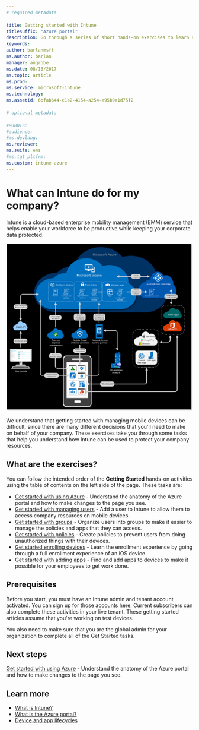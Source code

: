 ```yaml
---
# required metadata

title: Getting started with Intune
titlesuffix: "Azure portal"
description: Go through a series of short hands-on exercises to learn about Intune.
keywords:
author: barlanmsft
ms.author: barlan
manager: angrobe
ms.date: 08/16/2017
ms.topic: article
ms.prod:
ms.service: microsoft-intune
ms.technology:
ms.assetid: 6bfab644-c1e2-4154-a254-e95b9a1d75f2

# optional metadata

#ROBOTS:
#audience:
#ms.devlang:
ms.reviewer:
ms.suite: ems
#ms.tgt_pltfrm:
ms.custom: intune-azure
---
```


# What can Intune do for my company?

Intune is a cloud-based enterprise mobility management (EMM) service that helps enable your workforce to be productive while keeping your corporate data protected.

![High-level architectural diagram for Microsoft Intune](/intune/media/intunearchitecture.svg)

We understand that getting started with managing mobile devices can be difficult, since there are many different decisions that you'll need to make on behalf of your company. These exercises take you through some tasks that help you understand how Intune can be used to protect your company resources. 

## What are the exercises?

You can follow the intended order of the __Getting Started__ hands-on activities using the table of contents on the left side of the page. These tasks are:

* [Get started with using Azure](get-started-azure.md) - Understand the anatomy of the Azure portal and how to make changes to the page you see.
* [Get started with managing users](get-started-users.md) - Add a user to Intune to allow them to access company resources on mobile devices.
* [Get started with groups](get-started-groups.md) - Organize users into groups to make it easier to manage the policies and apps that they can access.
* [Get started with policies](get-started-policies.md) - Create policies to prevent users from doing unauthorized things with their devices.
* [Get started enrolling devices](get-started-enroll.md) - Learn the enrollment experience by going through a full enrollment experience of an iOS device.
* [Get started with adding apps](get-started-apps.md) - Find and add apps to devices to make it possible for your employees to get work done.

## Prerequisites

Before you start, you must have an Intune admin and tenant account activated. You can sign up for those accounts [here](https://portal.office.com/Signup/Signup.aspx?OfferId=40BE278A-DFD1-470a-9EF7-9F2596EA7FF9&dl=INTUNE_A&ali=1#0%20). Current subscribers can also complete these activities in your live tenant. These getting started articles assume that you're working on test devices.

You also need to make sure that you are the global admin for your organization to complete all of the Get Started tasks.

## Next steps

[Get started with using Azure](get-started-azure.md) - Understand the anatomy of the Azure portal and how to make changes to the page you see.

## Learn more

* [What is Intune?](introduction-intune.md)
* [What is the Azure portal?](what-is-intune.md)
* [Device and app lifecycles](introduction-device-app-lifecycles.md)
